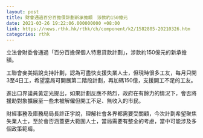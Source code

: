 ```yaml
---
layout: post
title: 財會通過百分百擔保計劃新承擔額　涉款約150億元
date: 2021-03-26 19:22:06.000000000 +08:00
link: https://news.rthk.hk/rthk/ch/component/k2/1582805-20210326.htm
categories: rthk
---
```


立法會財委會通過「百分百擔保個人特惠貸款計劃」，涉款約150億元的新承擔額。

工聯會麥美娟說支持計劃，認為可盡快支援失業人士，但現時很多工友，每月只開3至4日工，希望當局可開展第二階段計劃，再加碼150億，支援開工不足的工友。

進出口界議員黃定光提出，如果計劃反應不熱烈，政府在有餘力的情況下，會否將援助對象擴展至一些未被解僱但開工不足、無收入的市民。 

財經事務及庫務局局長許正宇說，理解社會各界都需要受關顧，今次計劃希望聚焦失業人士，至於會否涵蓋更大範圍人士，當局需要有整全的考慮，當中可能涉及多個政策範疇。
